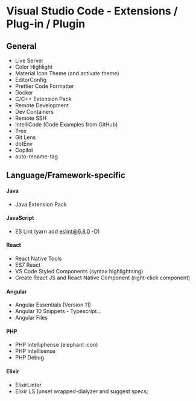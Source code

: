 # Visual Studio Code - Extensions / Plug-in / Plugin

## General

- Live Server
- Color Highlight
- Material Icon Theme (and activate theme)
- EditorConfig
- Prettier Code Formatter
- Docker
- C/C++ Extension Pack
- Remote Development
- Dev Containers
- Remote SSH
- IntelliCode (Code Examples from GitHub)
- Tree
- Git Lens
- dotEnv
- Copilot
- auto-rename-tag

## Language/Framework-specific

#### Java

- Java Extension Pack

#### JavaScript

- ES Lint (yarn add eslint@6.8.0 -D)

#### React

- React Native Tools
- ES7 React
- VS Code Styled Components (syntax highlightning)
- Create React JS and React Native Component (right-click component)

#### Angular

- Angular Essentials (Version 11)
- Angular 10 Snippets - Typescript...
- Angular Files

#### PHP

- PHP Intelliphense (elephant icon)
- PHP Intellisense
- PHP Debug

#### Elixir

- ElixirLinter
- Elixir LS (unset wrapped-dialyzer and suggest specs;
